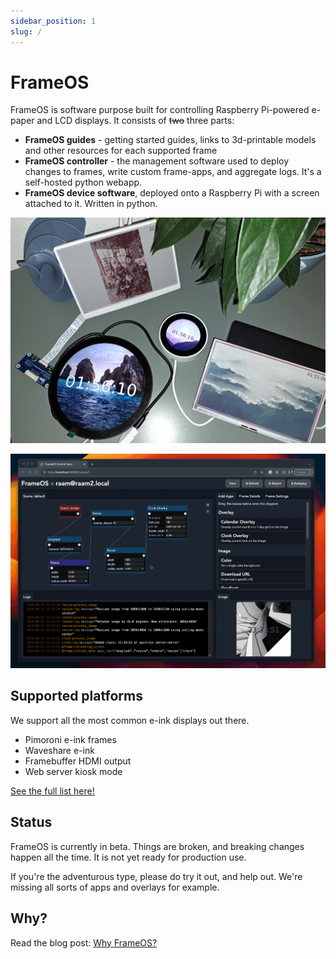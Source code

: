 ```yaml
---
sidebar_position: 1
slug: /
---
```


# FrameOS 

FrameOS is software purpose built for controlling Raspberry Pi-powered e-paper and LCD displays. It consists of ~~two~~ three parts:

- **FrameOS guides** - getting started guides, links to 3d-printable models and other resources for each supported frame 
- **FrameOS controller** - the management software used to deploy changes to frames, write custom frame-apps, and aggregate logs. It's a self-hosted python webapp.
- **FrameOS device software**, deployed onto a Raspberry Pi with a screen attached to it. Written in python.

![](./_img/1-frames.jpg)


![FrameOS Screenshot](./_img/diagram-reload.gif)

## Supported platforms

We support all the most common e-ink displays out there.

- Pimoroni e-ink frames
- Waveshare e-ink
- Framebuffer HDMI output
- Web server kiosk mode

[See the full list here!](/devices)

## Status

FrameOS is currently in beta. Things are broken, and breaking changes happen all the time. It is not yet ready for production use.

If you're the adventurous type, please do try it out, and help out. We're missing all sorts of apps and overlays for example.

## Why?

Read the blog post: [Why FrameOS?](/blog/why-frameos)